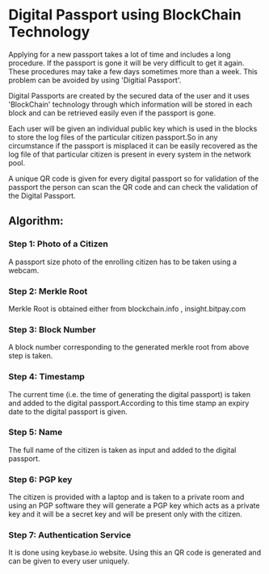 # Digital Passport using BlockChain Technology

Applying for a new passport takes a lot of time and includes a long procedure. If the passport is gone it will be very difficult to get it again. These procedures may take a few days sometimes more than a week. This problem can be avoided by using 'Digitial Passport'.

Digital Passports are created by the secured data of the user and it uses 'BlockChain' technology through which information will be stored in each block and can be retrieved easily even if the passport is gone.

Each user will be given an individual public key which is used in the blocks to store the log files of the particular citizen passport.So in any circumstance if the passport is misplaced it can be easily recovered as the log file of that particular citizen is present in every system in the network pool.

A unique QR code is given for every digital passport so for validation of the passport the person can scan the QR code and can check the validation of the Digital Passport.

## Algorithm:

### Step 1: Photo of a Citizen

A passport size photo of the enrolling citizen has to be taken using a webcam.

### Step 2: Merkle Root

Merkle Root is obtained either from blockchain.info , insight.bitpay.com

### Step 3: Block Number
A block number corresponding to the generated merkle root from above step is taken.

### Step 4: Timestamp

The current time (i.e.  the time of generating the digital passport) is taken and added to the digital passport.According to this time stamp an expiry date to the digital passport is given.

### Step 5: Name

The full name of the citizen is taken as input and added to the digital passport.

### Step 6: PGP key

The citizen is provided with a laptop and is taken to a private room and using an PGP software they will generate a PGP key which acts as a private key and it will be a secret key and will be present only with the citizen.

### Step 7: Authentication Service

It is done using keybase.io website. Using this an QR code is generated and can be given to every user uniquely.
